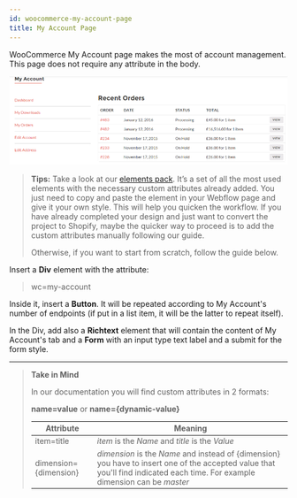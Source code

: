 ```yaml
---
id: woocommerce-my-account-page
title: My Account Page
---
```


WooCommerce My Account page makes the most of account management. This page does not require any attribute in the body.

![](assets/my-account.png)

> **Tips:**
> Take a look at our [elements pack](https://preview.webflow.com/preview/webflow-to-shopify-elements?utm_medium=preview_link&utm_source=designer&utm_content=webflow-to-shopify-elements&preview=71280fc62c37d44b2222bbe7b9a3e953&mode=preview). It’s a set of all the most used elements with the necessary custom attributes already added. You just need to copy and paste the element in your Webflow page and give it your own style. This will help you quicken the workflow. If you have already completed your design and just want to convert the project to Shopify, maybe the quicker way to proceed is to add the custom attributes manually following our guide.
>
> Otherwise, if you want to start from scratch, follow the guide below.

Insert a **Div** element with the attribute:

> wc=my-account

Inside it, insert a **Button**. It will be repeated according to My Account's number of endpoints (if put in a list item, it will be the latter to repeat itself).

In the Div, add also a **Richtext** element that will contain the content of My Account's tab and a **Form** with an input type text label and a submit for the form style. 








---------
> **Take in Mind**
>
> In our documentation you will find custom attributes in 2 formats:
>
> **name=value** or **name={dynamic-value}**
>
>
> **Attribute**             | **Meaning** | 
> -------------             | --------------- |
> | item=title              | *item* is the *Name* and *title* is the *Value* |
> | dimension={dimension}   | *dimension* is the *Name* and instead of {dimension} you have to insert one of the accepted value that you'll find indicated each time. For example dimension can be *master*|